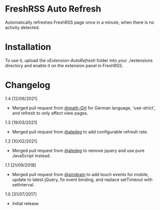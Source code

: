 # FreshRSS Auto Refresh
Automatically refreshes FreshRSS page once in a minute, when there is no activity detected.

# Installation
To use it, upload the *xExtension-AutoRefresh* folder into your ./extensions directory and enable it on the extension panel in FreshRSS.

# Changelog
1.4 [12/06/2021]
- Merged pull request from [@math-GH](https://github.com/math-GH) for German language, 'use-strict', and refresh to only affect view pages.

1.3 [19/03/2021]
- Merged pull request from [@aledeg](https://github.com/aledeg) to add configurable refresh rate.

1.2 [10/02/2021]
- Merged pull request from [@aledeg](https://github.com/aledeg) to remove jquery and use pure JavaScript instead.

1.1 [21/09/2018]
- Merged pull request from [@sirideain](https://github.com/sirideain) to add touch events for mobile, update to latest jQuery, fix event binding, and replace setTimeout with setInterval.

1.0 [31/07/2017]
- Initial release
